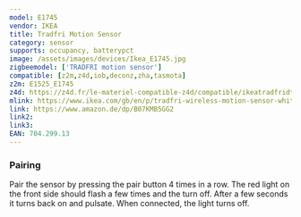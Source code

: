 ```yaml
---
model: E1745
vendor: IKEA
title: Tradfri Motion Sensor
category: sensor
supports: occupancy, batterypct
image: /assets/images/devices/Ikea_E1745.jpg
zigbeemodel: ['TRADFRI motion sensor']
compatible: [z2m,z4d,iob,deconz,zha,tasmota]
z2m: E1525_E1745
z4d: https://z4d.fr/le-materiel-compatible-z4d/compatible/ikeatradfridtecteurdemouvement
mlink: https://www.ikea.com/gb/en/p/tradfri-wireless-motion-sensor-white-70429913/
link: https://www.amazon.de/dp/B07KMB5GG2
link2: 
link3: 
EAN: 704.299.13
---
```


### Pairing
Pair the sensor by pressing the pair button 4 times in a row.
The red light on the front side should flash a few times and the turn off.
After a few seconds it turns back on and pulsate. When connected, the light turns off. 
